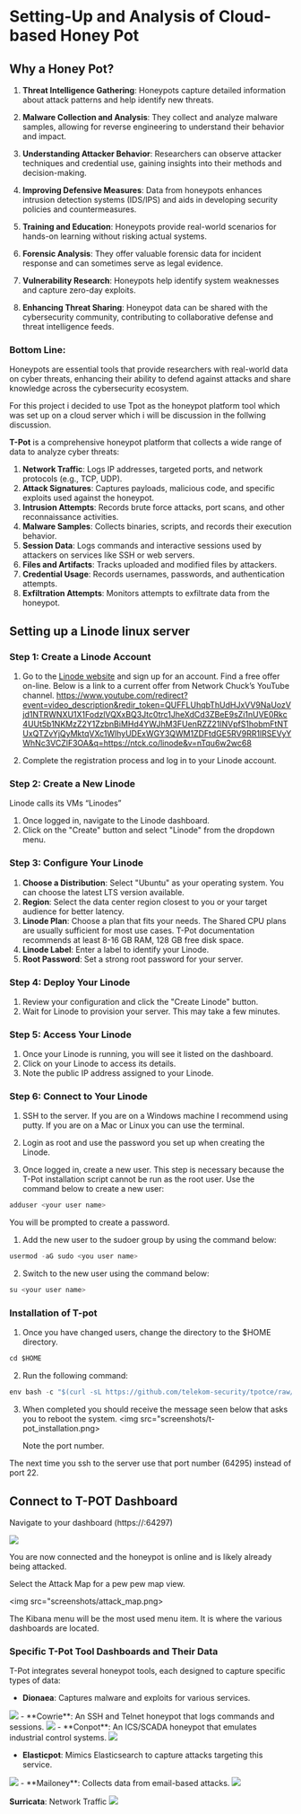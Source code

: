 
# Setting-Up and Analysis of Cloud-based Honey Pot

## Why a Honey Pot?

1. **Threat Intelligence Gathering**: Honeypots capture detailed information about attack patterns and help identify new threats.
   
2. **Malware Collection and Analysis**: They collect and analyze malware samples, allowing for reverse engineering to understand their behavior and impact.

3. **Understanding Attacker Behavior**: Researchers can observe attacker techniques and credential use, gaining insights into their methods and decision-making.

4. **Improving Defensive Measures**: Data from honeypots enhances intrusion detection systems (IDS/IPS) and aids in developing security policies and countermeasures.

5. **Training and Education**: Honeypots provide real-world scenarios for hands-on learning without risking actual systems.

6. **Forensic Analysis**: They offer valuable forensic data for incident response and can sometimes serve as legal evidence.

7. **Vulnerability Research**: Honeypots help identify system weaknesses and capture zero-day exploits.

8. **Enhancing Threat Sharing**: Honeypot data can be shared with the cybersecurity community, contributing to collaborative defense and threat intelligence feeds.

### Bottom Line:
Honeypots are essential tools that provide researchers with real-world data on cyber threats, enhancing their ability to defend against attacks and share knowledge across the cybersecurity ecosystem.

For this project i decided to use Tpot as the honeypot platform tool which was set up on a cloud server which i will be discussion in the follwing discussion.

**T-Pot** is a comprehensive honeypot platform that collects a wide range of data to analyze cyber threats:

1. **Network Traffic**: Logs IP addresses, targeted ports, and network protocols (e.g., TCP, UDP).
2. **Attack Signatures**: Captures payloads, malicious code, and specific exploits used against the honeypot.
3. **Intrusion Attempts**: Records brute force attacks, port scans, and other reconnaissance activities.
4. **Malware Samples**: Collects binaries, scripts, and records their execution behavior.
5. **Session Data**: Logs commands and interactive sessions used by attackers on services like SSH or web servers.
6. **Files and Artifacts**: Tracks uploaded and modified files by attackers.
7. **Credential Usage**: Records usernames, passwords, and authentication attempts.
8. **Exfiltration Attempts**: Monitors attempts to exfiltrate data from the honeypot.

## Setting up a Linode linux server

### Step 1: Create a Linode Account

1. Go to the [Linode website](https://www.linode.com/) and sign up for an account. Find a free offer on-line. Below is a link to a current offer from Network Chuck’s YouTube channel.
https://www.youtube.com/redirect?event=video_description&redir_token=QUFFLUhqbThUdHJxVV9NaUozVjd1NTRWNXU1X1FodzlVQXxBQ3Jtc0trc1JheXdCd3ZBeE9sZi1nUVE0Rkc4UUt5b1NKMzZ2Y1ZzbnBiMHd4YWJhM3FUenRZZ21lNVpfS1hobmFtNTUxQTZvYjQyMktqVXc1WlhyUDExWGY3QWM1ZDFtdGE5RV9RR1lRSEVyYWhNc3VCZlF3OA&q=https://ntck.co/linode&v=nTqu6w2wc68

2. Complete the registration process and log in to your Linode account.

### Step 2: Create a New Linode

Linode calls its VMs “Linodes”

1. Once logged in, navigate to the Linode dashboard.
2. Click on the "Create" button and select "Linode" from the dropdown menu.

### Step 3: Configure Your Linode

1. **Choose a Distribution**: Select "Ubuntu" as your operating system. You can choose the latest LTS version available.
2. **Region**: Select the data center region closest to you or your target audience for better latency.
3. **Linode Plan**: Choose a plan that fits your needs. The Shared CPU plans are usually sufficient for most use cases. T-Pot documentation recommends at least 8-16 GB RAM, 128 GB free disk space.
4. **Linode Label**: Enter a label to identify your Linode.
5. **Root Password**: Set a strong root password for your server.

### Step 4: Deploy Your Linode

1. Review your configuration and click the "Create Linode" button.
2. Wait for Linode to provision your server. This may take a few minutes.

### Step 5: Access Your Linode

1. Once your Linode is running, you will see it listed on the dashboard.
2. Click on your Linode to access its details.
3. Note the public IP address assigned to your Linode.

### Step 6: Connect to Your Linode

1. SSH to the server. If you are on a Windows machine I recommend using putty. If you are on a Mac or Linux you can use the terminal.

2. Login as root and use the password you set up when creating the Linode.

3. Once logged in, create a new user. This step is necessary because the T-Pot installation script cannot be run as the root user. Use the command below to create a new user:
```go
adduser <your user name>
```

You will be prompted to create a password.

1. Add the new user to the sudoer group by using the command below:

```go
usermod -aG sudo <you user name>
```

2. Switch to the new user using the command below:

```go
su <your user name>
```

### Installation of T-pot 

1. Once you have changed users, change the directory to the $HOME directory.

```go
cd $HOME
```

2. Run the following command:

```go
env bash -c "$(curl -sL https://github.com/telekom-security/tpotce/raw/master/install.sh)"
```
3. When completed you should receive the message seen below that asks you to reboot the system.
   <img src="screenshots/t-pot_installation.png>
  
   Note the port number. 

The next time you ssh to the server use that port number (64295) instead of port 22.

## Connect to T-POT Dashboard

Navigate to your dashboard (https://<your server IP>:64297) 

<img src="screenshots/Tpot interface.png">

You are now connected and the honeypot is online and is likely already being attacked.

Select the Attack Map for a pew pew map view.

<img src="screenshots/attack_map.png>

The Kibana menu will be the most used menu item. It is where the various dashboards are located.
<img src="">

### Specific T-Pot Tool Dashboards and Their Data

T-Pot integrates several honeypot tools, each designed to capture specific types of data:

- **Dionaea**: Captures malware and exploits for various services.

<img src="screenshots/Dionaea dashboard.png">
- **Cowrie**: An SSH and Telnet honeypot that logs commands and sessions.

<img src="screenshots/ciscoasa dashboard.png">
- **Conpot**: An ICS/SCADA honeypot that emulates industrial control systems.
<img src="screenshots/conpotDashboard.png">

- **Elasticpot**: Mimics Elasticsearch to capture attacks targeting this service.
<img src="screenshots/elasticpot_dashboard.png">
- **Mailoney**: Collects data from email-based attacks.
<img src="screenshots/mailoneyDashboard.png">

**Surricata**: Network Traffic
<img src="screenshots/SurricateDashboard.png">

